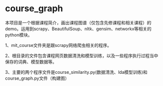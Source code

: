 # course_graph
本项目是一个根据课程简介，画出课程图谱（仅包含先修课程和相关课程）的demo。运用到scrapy、BeautifulSoup、nltk、gensim、networkx等相关的python模块。

1、mit_course文件夹是跟scrapy网络爬虫相关的程序。


2、根目录的文件包含课程网页数据清洗和模型训练，以及一些程序执行过程当中保存的词典、模型数据等。

3、主要的两个程序文件是course_similarity.py(数据清洗、lda模型训练)和course_graph.py文件（构建图）
